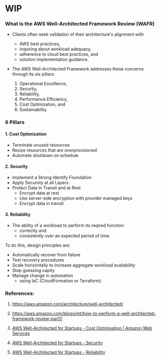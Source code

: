 # WIP

### What is the AWS Well-Architected Framework Review (WAFR)

- Clients often seek validation of their architecture's alignment with 
   - AWS best practices, 
   - inquiring about workload adequacy, 
   - adherence to cloud best practices, and 
   - solution implementation guidance. 
   
- The AWS Well-Architected Framework addresses these concerns through its six pillars: 
   1. Operational Excellence, 
   2. Security, 
   3. Reliability, 
   4. Performance Efficiency, 
   5. Cost Optimization, and 
   6. Sustainability.


### 6 Pillars

#### 1. Cost Optimization

- Terminate unused resources
- Resize resources that are overprovisioned
- Automate shotdown on schedule

#### 2. Security

- Implement a Strong Identify Foundation
- Apply Securoty at all Layers
- Protect Data in Transit and at Rest
    - Encrypt data at rest
    - Use server-side encryption with provider managed keys
    - Encrypt data in transit

#### 3. Reliability

- The ability of a workload to perform its reqired function:
   - correctly and
   - consistently
  over an expected period of time.

To do this, design principles are:
  - Automatically recover from failure
  - Test recovery procedures
  - Scale horizontally to increase aggregate workload availability
  - Stop guessing capity
  - Manage change in automation
    - using IaC (CloudFormation or Terraform)



### References:

1. https://aws.amazon.com/architecture/well-architected/

2. https://aws.amazon.com/blogs/mt/how-to-perform-a-well-architected-framework-review-part1/

3. [AWS Well-Architected for Startups - Cost Optimisation | Amazon Web Services](https://www.youtube.com/watch?v=tXRPicLruWc&list=PLhr1KZpdzukdc8hT9hCF8hwfWkYAX-frO&index=2)

4. [AWS Well-Architected for Startups - Security](https://www.youtube.com/watch?v=s9vf3r2fGXI&list=PLhr1KZpdzukdc8hT9hCF8hwfWkYAX-frO&index=3)

5. [AWS Well-Architected for Startups - Reliability](https://www.youtube.com/watch?v=U5CIFoWG00A&list=PLhr1KZpdzukdc8hT9hCF8hwfWkYAX-frO&index=4)